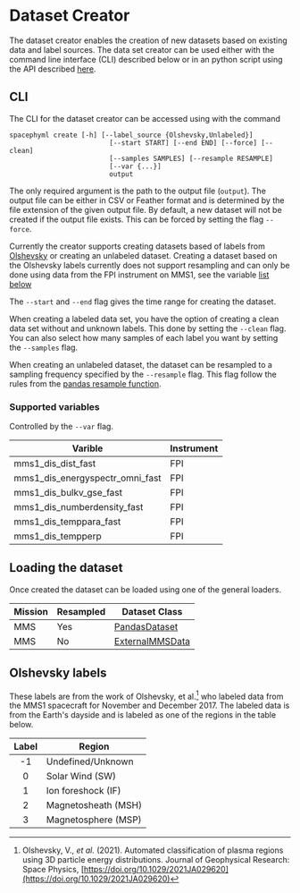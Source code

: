 # Dataset Creator
The dataset creator enables the creation of new datasets based on existing data and label
sources. The data set creator can be used either with the command line interface (CLI)
described below or in an python script using the API described [here](../../reference/datasets/creator.md).

## CLI

The CLI for the dataset creator can be accessed using with the command

```
spacephyml create [-h] [--label_source {Olshevsky,Unlabeled}]
                         [--start START] [--end END] [--force] [--clean]
                         [--samples SAMPLES] [--resample RESAMPLE]
                         [--var {...}]
                         output
```

The only required argument is the path to the output file (`output`). The output file
can be either in CSV or Feather format and is determined by the file extension of the given
output file. By default, a new dataset will not be created if the output file exists. This
can be forced by setting the flag `--force`.

Currently the creator supports creating datasets based of labels from
[Olshevsky](#olshevsky-labels) or creating an unlabeled dataset. Creating a dataset based on
the Olshevsky labels currently does not support resampling and can only be done using
data from the FPI instrument on MMS1, see the variable [list below](#supported-variables)

The `--start` and `--end` flag gives the time range for creating the dataset.

When creating a labeled data set, you have the option of creating a clean data set without
and unknown labels. This done by setting the `--clean` flag. You can also select how many
samples of each label you want by setting the `--samples` flag.

When creating an unlabeled dataset, the dataset can be resampled to a sampling frequency specified by the `--resample` flag. This flag follow the rules from the [pandas resample function](https://pandas.pydata.org/docs/reference/api/pandas.DataFrame.resample.html).

### Supported variables
Controlled by the `--var` flag.

| Varible               | Instrument |
| -------               | ---------- |
| mms1_dis_dist_fast                | FPI |
| mms1_dis_energyspectr_omni_fast   | FPI |
| mms1_dis_bulkv_gse_fast           | FPI |
| mms1_dis_numberdensity_fast       | FPI |
| mms1_dis_temppara_fast            | FPI |
| mms1_dis_tempperp                 | FPI |

## Loading the dataset

Once created the dataset can be loaded using one of the general loaders.

| Mission | Resampled | Dataset Class |
| ------- | --------- | ------------- |
| MMS | Yes | [PandasDataset](../../reference/datasets/general/pandas.md#PandasDataset) |
| MMS | No | [ExternalMMSData](../../reference/datasets/general/mms.md#ExternalMMSData) |

## Olshevsky labels
These labels are from the work of Olshevsky, et al.[^1] who labeled data from the MMS1 spacecraft for November and December 2017. The labeled data is from the Earth's dayside and is labeled as one of the regions in the table below.

| Label | Region  |
| :---: | ------- |
| -1    | Undefined/Unknown |
| 0     | Solar Wind (SW) |
| 1     | Ion foreshock (IF) |
| 2     | Magnetosheath (MSH) |
| 3     | Magnetosphere (MSP) |

[^1]: Olshevsky, V., *et al.* (2021). Automated classification of plasma regions using 3D particle energy distributions. Journal of Geophysical Research: Space Physics, [https://doi.org/10.1029/2021JA029620](https://doi.org/10.1029/2021JA029620)

